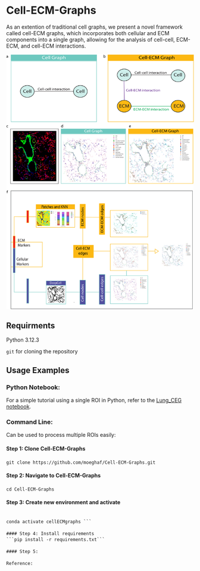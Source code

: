 # Cell-ECM-Graphs

As an extention of traditional cell graphs, we present a novel framework called cell-ECM graphs, which incorporates both cellular and ECM components into a single graph, allowing for the analysis of cell-cell, ECM-ECM, and cell-ECM interactions. 


![Method Overview](Figure_1.png)

## Requirments
Python 3.12.3

`git` for cloning the repository

## Usage Examples
### Python Notebook: 
For a simple tutorial using a single ROI in Python, refer to the [Lung_CEG notebook](tutorial/Lung_single_ROI.ipynb).

### Command Line:  
Can be used to process multiple ROIs easily:

#### Step 1: Clone Cell-ECM-Graphs
```git clone https://github.com/moeghaf/Cell-ECM-Graphs.git```

#### Step 2: Navigate to Cell-ECM-Graphs
```cd Cell-ECM-Graphs```

#### Step 3: Create new environment and activate 
```conda create --name cellECMgraphs python=3.11.9

conda activate cellECMgraphs ```

#### Step 4: Install requirements 
```pip install -r requirements.txt```

#### Step 5: 

Reference: 
